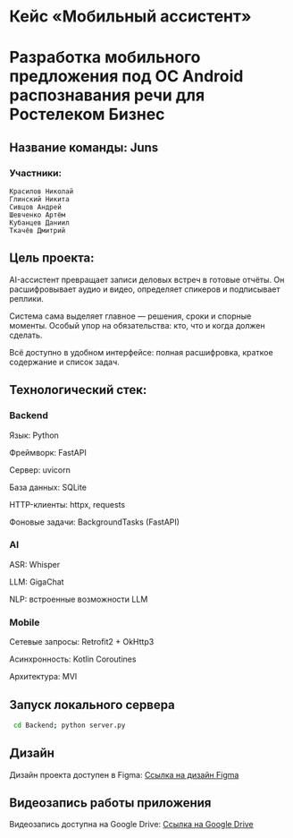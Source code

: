 # Кейс «Мобильный ассистент»


# Разработка мобильного предложения под ОС Android  распознавания речи для Ростелеком Бизнес

## Название команды: Juns
### Участники:
    Красилов Николай
    Глинский Никита
    Сивцов Андрей
    Шевченко Артём
    Кубанцев Даниил
    Ткачёв Дмитрий

## Цель проекта: 

AI-ассистент превращает записи 
деловых встреч в готовые отчёты. Он расшифровывает аудио и видео, 
определяет спикеров и 
подписывает реплики. 

Система сама выделяет главное  — решения, сроки и спорные 
моменты. Особый упор на 
обязательства: кто, что и когда 
должен сделать. 

Всё доступно в 
удобном интерфейсе: полная 
расшифровка, краткое содержание и список задач.

## Технологический стек:

### Backend

Язык: Python

Фреймворк: FastAPI 

Сервер: uvicorn

База данных: SQLite 

HTTP-клиенты: httpx, requests

Фоновые задачи: BackgroundTasks (FastAPI)

### AI

ASR: Whisper 

LLM: GigaChat 

NLP: встроенные возможности LLM

### Mobile

Сетевые запросы: Retrofit2 + OkHttp3 

Асинхронность: Kotlin Coroutines 

Архитектура: MVI

## Запуск локального сервера
```bash
 cd Backend; python server.py 
```

## Дизайн

Дизайн проекта доступен в Figma: [Ссылка на дизайн Figma](https://www.figma.com/design/cDjZZ6uyMkCqkyzAdi7PzP/%D0%98%D0%BD%D1%82%D0%B5%D1%80%D1%84%D0%B5%D0%B9%D1%81)

## Видеозапись работы приложения

Видеозапись доступна на Google Drive: [Ссылка на Google Drive](https://drive.google.com/drive/folders/1WNNalByn4EINlf5lShU1oie9cVFWqGK5?usp=sharing)


